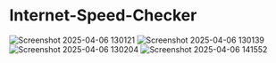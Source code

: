 # Internet-Speed-Checker

![Screenshot 2025-04-06 130121](https://github.com/user-attachments/assets/74adc1a4-ef53-4c40-ab5e-12235b4515f1)
![Screenshot 2025-04-06 130139](https://github.com/user-attachments/assets/4c27f700-c5d8-4029-a735-d63fcfe02ded)
![Screenshot 2025-04-06 130204](https://github.com/user-attachments/assets/2fbc95ed-8f02-446a-b687-a0e7fcaed73e)
![Screenshot 2025-04-06 141552](https://github.com/user-attachments/assets/16b67cee-c022-43db-a211-d82d411346d0)
